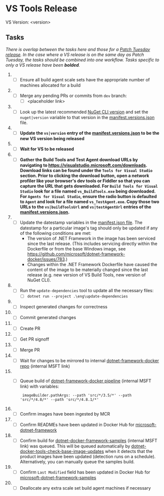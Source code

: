 # VS Tools Release

VS Version: &lt;version&gt;

## Tasks

_There is overlap between the tasks here and those for a [Patch Tuesday release](patch-tuesday-release.md). In the case where a VS release is on the same day as Patch Tuesday, the tasks should be combined into one workflow. Tasks specific to only a VS release have been **bolded**._

1. - [ ] Ensure all build agent scale sets have the appropriate number of machines allocated for a build
1. - [ ] Merge any pending PRs or commits from `dev` branch:
      - [ ] &lt;placeholder link&gt;
1. - [ ] Look up the latest recommended [NuGet CLI version](https://www.nuget.org/downloads) and set the `nuget|version` variable to that version in the [manifest.versions.json](https://github.com/microsoft/dotnet-framework-docker/blob/main/manifest.versions.json) file.
1. - [ ] **Update the `vs|version` entry of the [manifest.versions.json](https://github.com/microsoft/dotnet-framework-docker/blob/main/manifest.versions.json) to be the new VS version being released**
1. - [ ] **Wait for VS to be released**
1. - [ ] **Gather the Build Tools and Test Agent download URLs by navigating to https://visualstudio.microsoft.com/downloads. Download links can be found under the `Tools for Visual Studio` section. Prior to clicking the download button, open a network profiler like your browser's dev tools or Fiddler so that you can capture the URL that gets downloaded. For `Build Tools for Visual Studio` look for a file named `vs_BuildTools.exe` being downloaded. For `Agents for Visual Studio`, ensure the radio button is defaulted to `Agent` and look for a file named `vs_TestAgent.exe`. Copy those two URLs to the `vs|buildToolsUrl` and `vs|testAgentUrl` entries of the [manifest.versions.json](https://github.com/microsoft/dotnet-framework-docker/blob/main/manifest.versions.json).**
1. - [ ] Update the datestamp variables in the [manifest.json file](https://github.com/microsoft/dotnet-framework-docker/blob/main/manifest.json). The datestamp for a particular image's tag should only be updated if any of the following conditions are met:
      * The version of .NET Framework in the image has been serviced since the last release. (This includes servicing directly within the Dockerfile or from the base Windows image, see https://github.com/microsoft/dotnet-framework-docker/issues/783.)
      * Changes within the .NET Framework Dockerfile have caused the content of the image to be materially changed since the last release (e.g. new version of VS Build Tools, new version of NuGet CLI).
1. - [ ] Run the `update-dependencies` tool to update all the necessary files:
      - [ ] `dotnet run --project .\eng\update-dependencies`
1. - [ ] Inspect generated changes for correctness
1. - [ ] Commit generated changes
1. - [ ] Create PR
1. - [ ] Get PR signoff
1. - [ ] Merge PR
1. - [ ] Wait for changes to be mirrored to internal [dotnet-framework-docker repo](https://dev.azure.com/dnceng/internal/_git/Microsoft-dotnet-framework-docker) (internal MSFT link)
1. - [ ] Queue build of [dotnet-framework-docker pipeline](https://dev.azure.com/dnceng/internal/_build?definitionId=372) (internal MSFT link) with variables:

          imageBuilder.pathArgs: --path 'src/*/3.5/*' --path 'src/*/4.8/*' --path 'src/*/4.8.1/*'

1. - [ ] Confirm images have been ingested by MCR
1. - [ ] Confirm READMEs have been updated in Docker Hub for [microsoft-dotnet-framework](https://hub.docker.com/_/microsoft-dotnet-framework)
1. - [ ] Confirm build for [dotnet-docker-framework-samples](https://dev.azure.com/dnceng/internal/_build?definitionId=374) (internal MSFT link) was queued. This will be queued automatically by [dotnet-docker-tools-check-base-image-updates](https://dev.azure.com/dnceng/internal/_build?definitionId=536) when it detects that the product images have been updated (detection runs on a schedule). Alternatively, you can manually queue the samples build.
1. - [ ] Confirm `Last Modified` field has been updated in Docker Hub for [microsoft-dotnet-framework-samples](https://hub.docker.com/_/microsoft-dotnet-framework-samples/)
1. - [ ] Deallocate any extra scale set build agent machines if necessary
